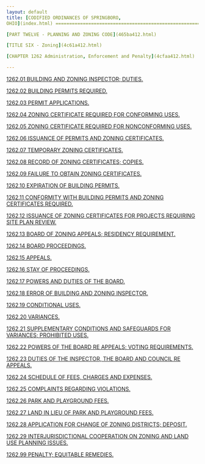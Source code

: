 ```yaml
---
layout: default 
title: [CODIFIED ORDINANCES OF SPRINGBORO,
OHIO](index.html) =====================================================

[PART TWELVE - PLANNING AND ZONING CODE](465ba412.html)

[TITLE SIX - Zoning](4c61a412.html)

[CHAPTER 1262 Administration, Enforcement and Penalty](4cfaa412.html)

---
```


[1262.01 BUILDING AND ZONING INSPECTOR; DUTIES.](4d24a412.html)

[1262.02 BUILDING PERMITS REQUIRED.](4d27a412.html)

[1262.03 PERMIT APPLICATIONS.](4d2ba412.html)

[1262.04 ZONING CERTIFICATE REQUIRED FOR CONFORMING
USES.](4d2fa412.html)

[1262.05 ZONING CERTIFICATE REQUIRED FOR NONCONFORMING
USES.](4d33a412.html)

[1262.06 ISSUANCE OF PERMITS AND ZONING CERTIFICATES.](4d37a412.html)

[1262.07 TEMPORARY ZONING CERTIFICATES.](4d3ba412.html)

[1262.08 RECORD OF ZONING CERTIFICATES; COPIES.](4d3ea412.html)

[1262.09 FAILURE TO OBTAIN ZONING CERTIFICATES.](4d42a412.html)

[1262.10 EXPIRATION OF BUILDING PERMITS.](4d46a412.html)

[1262.11 CONFORMITY WITH BUILDING PERMITS AND ZONING CERTIFICATES
REQUIRED.](4d4aa412.html)

[1262.12 ISSUANCE OF ZONING CERTIFICATES FOR PROJECTS REQUIRING SITE
PLAN REVIEW.](4d4ea412.html)

[1262.13 BOARD OF ZONING APPEALS; RESIDENCY REQUIREMENT.](4d51a412.html)

[1262.14 BOARD PROCEEDINGS.](4d55a412.html)

[1262.15 APPEALS.](4d58a412.html)

[1262.16 STAY OF PROCEEDINGS.](4d5ca412.html)

[1262.17 POWERS AND DUTIES OF THE BOARD.](4d60a412.html)

[1262.18 ERROR OF BUILDING AND ZONING INSPECTOR.](4d64a412.html)

[1262.19 CONDITIONAL USES.](4d67a412.html)

[1262.20 VARIANCES.](4d77a412.html)

[1262.21 SUPPLEMENTARY CONDITIONS AND SAFEGUARDS FOR VARIANCES;
PROHIBITED USES.](4d85a412.html)

[1262.22 POWERS OF THE BOARD RE APPEALS; VOTING
REQUIREMENTS.](4d89a412.html)

[1262.23 DUTIES OF THE INSPECTOR, THE BOARD AND COUNCIL RE
APPEALS.](4d8da412.html)

[1262.24 SCHEDULE OF FEES, CHARGES AND EXPENSES.](4d90a412.html)

[1262.25 COMPLAINTS REGARDING VIOLATIONS.](4d94a412.html)

[1262.26 PARK AND PLAYGROUND FEES.](4d97a412.html)

[1262.27 LAND IN LIEU OF PARK AND PLAYGROUND FEES.](4d9ba412.html)

[1262.28 APPLICATION FOR CHANGE OF ZONING DISTRICTS;
DEPOSIT.](4d9fa412.html)

[1262.29 INTERJURISDICTIONAL COOPERATION ON ZONING AND LAND USE PLANNING
ISSUES.](4da2a412.html)

[1262.99 PENALTY; EQUITABLE REMEDIES.](4da6a412.html)

